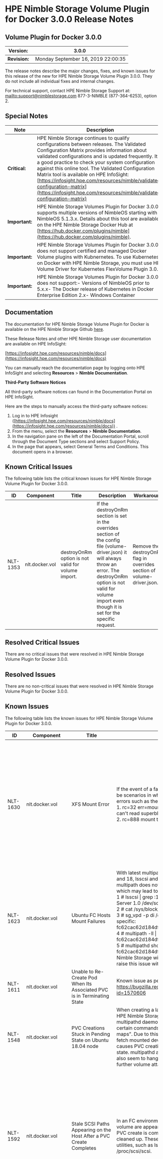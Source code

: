 # HPE Nimble Storage Volume Plugin for Docker 3.0.0 Release Notes

## Volume Plugin for Docker 3.0.0

| **Version:** |3.0.0|
|--------------|-----|
| **Revision:** | Monday September 16, 2019 22:00:35|

The release notes describe the major changes, fixes, and known issues for this release of the new for  HPE Nimble Storage Volume Plugin  3.0.0. They do not include all individual fixes and internal changes.

For technical support, contact HPE Nimble Storage Support at:
[mailto:support@nimblestorage.com](mailto:support@nimblestorage.com)
877-3-NIMBLE (877-364-6253), option 2.

## Special Notes

|Note|Description|
|----|-----------|
| **Critical:**  |HPE Nimble Storage continues to qualify configurations between releases. The Validated Configuration Matrix provides information about validated configurations and is updated frequently. It is a good practice to check your system configuration against this online tool. The Validated Configuration Matrix tool is available on HPE InfoSight:  [https://infosight.hpe.com/resources/nimble/validated-configuration-matrix](https://infosight.hpe.com/resources/nimble/validated-configuration-matrix)|
| **Important:**  |HPE Nimble Storage Volumes Plugin for Docker 3.0.0 supports multiple versions of NimbleOS starting with NimbleOS 5.1.3.x. Details about this tool are available on the HPE Nimble Storage Docker Hub at [https://hub.docker.com/plugins/nimble](https://hub.docker.com/plugins/nimble).|
| **Important:**  |HPE Nimble Storage Volumes Plugin for Docker 3.0.0 does not support certified and managed Docker Volume plugins with Kubnernetes. To use Kubernetes on Docker with HPE Nimble Storage, you must use HPE Volume Driver for Kubernetes FlexVolume Plugin 3.0.0.|
| **Important:**  |HPE Nimble Storage Volumes Plugin for Docker 3.0.0 does not support:-   Versions of NimbleOS prior to 5.x.x-   The Docker release of Kubernetes in Docker Enterprise Edition 2.x-   Windows Container|

## Documentation

The documentation for HPE Nimble Storage Volume Plugin for Docker is available on the HPE Nimble Storage Github [here](https://github.com/raunakkumar/common-host-utils/blob/release-notes/cmd/dockervolumed/managedplugin/README.md).

These Release Notes and other HPE Nimble Storage user documentation are available on HPE InfoSight:

[https://infosight.hpe.com/resources/nimble/docs](https://infosight.hpe.com/resources/nimble/docs)

You can manually reach the documentation page by logging onto HPE InfoSight and selecting **Resources** > **Nimble Documentation**.

**Third-Party Software Notices**

All third-party software notices can found in the Documentation Portal on HPE InfoSight.

Here are the steps to manually access the third-party software notices:

1.  Log in to HPE Infosight ([https://infosight.hpe.com/resources/nimble/docs](https://infosight.hpe.com/resources/nimble/docs)) .
2.  From the menu, select the **Resources** > **Nimble Documentation**.
3.  In the navigation pane on the left of the Documentation Portal, scroll through the Document Type sections and select Support Policy.
4.  In the page that appears, select General Terms and Conditions. This document opens in a browser.

## Known Critical Issues

The following table lists the critical known issues for HPE Nimble Storage Volume Plugin for Docker 3.0.0.

|ID|Component|Title|Description|Workaround|
|--|---------|-----|-----------|----------|
|NLT-1353|nlt.docker.vol|destroyOnRm option is not valid for volume import.|If the destroyOnRm section is set in the overrides section of the config file \(volume-driver.json\) it will always throw an error. The destroyOnRm option is not valid for volume import even though it is set for the specific request.|Remove the destroyOnRm flag in overrides section of volume-driver.json.|

## Resolved Critical Issues

There are no critical issues that were resolved in HPE Nimble Storage Volume Plugin for Docker 3.0.0.

## Resolved Issues

There are no non-critical issues that were resolved in HPE Nimble Storage Volume Plugin for Docker 3.0.0.

## Known Issues

The following table lists the known issues for HPE Nimble Storage Volume Plugin for Docker 3.0.0.

|ID|Component |Title|Description|Workaround|
|--|---------|-----|-----------|----------|
|NLT-1630|nlt.docker.vol|XFS Mount Error| If the event of a failover or failback, there may be scenarios in which the mount fails due to errors such as the following: <br>1. rc=32 err=mount: /dev/mapper/mpathfhw: can't read superblock <br>2. rc=888 mount timed out | Repair the filesystem on the volume: <br>1. Stop the nimbled service on host \(systemctl stop nimbled\) <br>2. On the array, add the ACL to the volume. <br>3. Scan the device from the host and find its mpath name: echo "- - 99" \> /sys/class/scsi\_host/host7/scan echo "- - 99" \> /sys/class/scsi\_host/host8/scan <br>4. Create a temporary directory to mount the volume: mkdir -p /tmp/kk <br>5. Mount the volume: mount /dev/mapper/mpathfhw /tmp/kk <br>6. Repair the filesystem on the volume and then verify the data is recovered: xfs\_repair /dev/mapper/mpathfhw <br>7. Unmount the volume: umount /tmp/kk <br>8. On the array, remove the ACL from the volume. <br>9. Start nimbled service \(systemctl start nimbled\) <br>10. Once nimbled is up and running, the volume should get mounted from the host and the pod should be able to come up |
|NLT-1623|nlt.docker.vol|Ubuntu FC Hosts Mount Failures| With latest multipath packages in Ubuntu 16 and 18, lsscsi and multipath are not in sync and multipath does not contain updated paths, which may lead to mount failures. <br>1 \# lsscsi \| grep :15 \[7:0:4:15\] disk Nimble Server 1.0 /dev/sdc <br>2 \# cat /sys/block/sdc/device/state running <br>3 \# sg\_vpd -p di /dev/sdc \| grep vendor vendor specific: fc62cac62d184df46c9ce900a5007a7f <br>4 \# multipath -ll \| grep fc62cac62d184df46c9ce900a5007a7f <br>5 \# multipathd show paths \| grep fc62cac62d184df46c9ce900a5007a7f HPE Nimble Storage will be working with Ubuntu to raise this issue with multipath | 1. Execute multipathd reconfigure and multipath commands. <br>2 . Verify that all the above paths from lsscsi show up in multipath show paths. If not, then contact HPE Nimble Support. <br>After running multipathd reconfigure: <br>\# multipathd show paths \| grep :15 7:0:4:15 sdc 8:32 1 active ghost running XXX....... 6/20 <br>\# multipathd show paths format "%w %d %t %i %o %T %c %r %R %m" \| grep fc62cac62d184df46c9ce900a5007a7f 2fc62cac62d184df46c9ce900a5007a7f sdc active 7:0:4:15 running ghost tur 0x56c9ce90c75b4704 0x10000090fa8eeff8 mpathog |
|NLT-1611|nlt.docker.vol|Unable to Re-Create Pod When Its Associated PVC is in Terminating State|Known issue as per https://bugzilla.redhat.com/show_bug.cgi?id=1570606|None.|
|NLT-1548|nlt.docker.vol|PVC Creations Stuck in Pending State on Ubuntu 18.04 node|When creating a large number of PVCs \(100s\), HPE Nimble Storage has observed that the multipathd daemon on the host times out with certain commands like "show paths" and "show maps”. Due to this, the volume plugin cannot fetch mounted devices/path information, which causes PVC creations to be stuck in a pending state. multipathd and systemd-udevd services also seem to hang, causing failures with any further volume attached to the node.|Currently there is no fix for this. HPE Nimble Storage is working with Ubuntu support on getting this issue fixed in multipath-tools updates. This was seen with large number of PVC creates \(100s\). To mitigate this issue, the storage administrator should create PVCs in an incremental fashion \(20-50\) on Ubuntu 18.04. Once the fix is available in multipath-tools, this limitation can be ignored.|
|NLT-1592|nlt.docker.vol|Stale SCSI Paths Appearing on the Host After a PVC Create Completes|In an FC environment, SCSI paths for the volume are appearing on the host, even after a PVC create is complete and multipath device is cleaned up. These paths can be seen using utilities, such as lsscsi, or by using /proc/scsi/scsi.| You can usually ignore these paths. To clean up these state paths, make sure that volume with the same serial is not currently attached to host:<br> 1. Get the serial number of the path using below command, eg <br>\# cat /sys/class/scsi\_device/8\\:0\\:3\\:0/device/vpd\_pg80? e362fc505e0b9ed56c9ce90029989377 <br>2. Verify multipath is not using any map with this serial using multipath -ll output. <br>3. Fetch the LUN ID for the path from lsscsi or /proc/scsi/scsi file <br>4. From the Nimble group, check if the volume matching the Lun ID and serial number is attached to the host in initiator group. <br>5. If the above volume does not have an ACL on the array corresponding to the host, clean up the device as follows \(e.g for device 8:0:3:0\) <br> 5.1 echo offline \> /sys/class/scsi\_device/8\\:0\\:3\\:0/device/state 5.2 echo 1 \> /sys/class/scsi\_device/8\\:0\\:3\\:0/device/delete |
|NLT-1593|nlt.docker.vol|After Pod Eviction, Rescheduling the Pod to the Same Node Within 150 Seconds Causes FS Metadata Inconsistencies|If a pod is evicted or rescheduled to another node, sometimes the volume will not be gracefully removed from the current node because K8s can’t guarantee the unmount on the volume before the volume takeover from another node occurs. This can cause I/O's pending on the first node. If the volume is rescheduled back to the original node within 150 seconds \(all paths down timeout with multipathd\), those I/O's can be flushed again, causing overwrites. As a result, the volume mounts can fail.| It is recommended that you avoid the reschedule/failback of pods within quick succession between nodes. File system repair tools, such as xfs\_repair, must be used to replay the log in order to mount the volume. HPE Nimble Storage also recommends setting the node to panic after 150 seconds of hung\_task\_timeout. This will ensure that failed paths and mounts are properly cleaned up before new pods can be scheduled. This is documented in the Linux Integration Guide, which is available from Infosight. |
|NLT-1594|nlt.docker.vol|Unable to Mount Volumes Due to Multipathd Errors, Such as "failed in domap"| At times, multipathd is unable to add SCSI paths for the volume into multipath tables. After udev event is generated, the following errors can appear in /var/log/syslog or in /var/log/messages: multipathd show paths hcil dev dev\_t pri dm\_st chk\_st dev\_st next\_check 635:0:0:0 sdad 65:208 50 undef undef unknown orphan 636:0:0:0 sdae 65:224 50 undef undef unknown orphan snapshot from /var/log/messages multipathd\[1998\]: mpathvw: failed in domap for addition of new path sdad multipathd\[1998\]: uevent trigger error | Re-Trigger udev add events by running the following command and reconfigure multipathd. udevadm trigger --subsystem-match=block --action=add multipathd reconfigure |
|NLT-1511|nlt.docker.vol|Failed Paths May Exist on Disruptive Failover of Pods|When a node is failed/shutdown, all pods of these nodes will be initiated to be failover to the new node. If the the shutdown node is brought up too soon \(before all the pods have failed over to the new node\) this can cause devices on the old node to be discovered, which would eventually be failed when pods have moved over to the new node.|Even though failed devices would exist, fail back or new device attach on the same LUN will be executed successfully as the system will handle any remapped LUNs on this host.|
|NLT-1459|nlt.docker.vol|allowOverrides Not Working as Desired with destroyOnDetach|The allowOverrides parameter dictates the behavior of the HPE Nimble Kube Storage Controller. If destroyOnDetach is overridden, only the first detach will destroy the volume. The next creation will be a "create on attach" by the HPE Nimble FlexVolume driver as dictated by the PV created by K8s. The allowOverrides parameter will be populated on the PV but the intent from the PVC \(true/false\) can't be read by the FlexVolume driver as it has no access to the K8s API to inspect the bound PVC.|This is a limitation by the K8s FlexVolume plugin framework and will be addressed with the Container Storage Interface \(CSI\) driver in a future release.|
|NLT-1354|nlt.docker.vol|Container on Upstream Become Inaccessible after Takeover and reverseRepl.|After the downstream replica volume is imported with takeover and reverRepl enabled it would reverse the replication direction making the original upstream volume as replica and offline. This could cause any active container on the original upstream volume to be inaccessible.|Make sure there are no active containers or I/O running on the upstream volume when a takeover with reverseRepl is initiated on the downstream.|
|NLT-1350| nlt.docker.vol |Import Docker Volume Breaks Original Replication Synchronization with Takeover|When a volume is imported with takeover on the downstream with the takeover option, both upstream and downstream become joint owners of the volume collection. If replication is enabled on this volume, it will cause a synchronization error.|To avoid a synchronization error, only one group should be the owner. The original volume on upstream needs to demote itself so that only the downstream is the owner.|
|CON-102|managed\_plugins|Errors from Docker Compose Are Not Propagated to the Plugin Logs|Errors to provision/mount/unmount volumes are not visible in the plugin logs when using Docker compose.|The logs can be seen in /var/log/messages in the following locations:\* /var/log/messages in Redhat/Centos-based systems\* /var/log/syslog in Debian/Ubuntu-based systems |
|CON-132|managed\_plugins|Upgrade from NLT to Volume Plugin for Docker References Older Plugin|During upgrade from NLT to Volume Plugin for Docker may still be referencing the old socket that NLT used to talk to Docker becasue both are registered as Nimble plugins|Restart the Docker service to make Docker register with the new socket and resolve the issue.|
|CON-272|con.docker.vol|HPE Dynamic Provisioner Is Unable to Communicate with FlexVolume Driver|HPE dynamic provisioner \(doryd\) needs to communicate with FlexVolume driver for provisioning volumes. In OCP, doryd might be running on master where FlexVolume Daemonset pod might not be scheduled due to default nodeSelector as noted in [https://docs.openshift.com/container-platform/3.11/dev\_guide/daemonsets.html](https://docs.openshift.com/container-platform/3.11/dev_guide/daemonsets.html). This causes failures during volume provisioning.|Add nodeSelector of compute nodes to Dynamic-Provisioner \(Doryd\) spec in YAML file, so that it runs along with FlexVolume plugin on same node.|
|CON-346|con.docker.vol|Mount Operation Fails with Multipath Error "Error Receiving Packet" When a Large Number of Volumes are Connected to Host|This is due to a known issue: [https://access.redhat.com/solutions/3350821](https://access.redhat.com/solutions/3350821)|Add the parameter uxsock\_timeout 10000 to the defaults section of the multipath.conf file for Ubuntu 16.04/18.04.|
|CON-377|con.docker.vol|HPE FlexVolume Driver May Not be Dynamically Initialized by Kubelet|At times the node service \(kubelet\) might not initialize the HPE FlexVolume Driver dynamically after the bits are deployed.|You can trigger dynamic scanning of volume-plugin-dir by kubelet by accessing the FlexVolume driver. Any access to the FlexVolume driver triggers dynamic scanning. For example, just touching /usr/libexec/kubernetes/kubelet-plugins/volume/exec/hpe.com~nimble/nimble should initialize it.|
